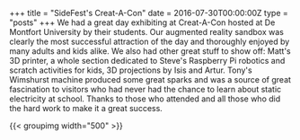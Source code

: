 +++
title = "SideFest's Creat-A-Con"
date = 2016-07-30T00:00:00Z
type = "posts"
+++
We had a great day exhibiting at Creat-A-Con hosted at De Montfort University by their students. 
Our augmented reality sandbox was clearly the most successful attraction of the day and thoroughly enjoyed by many adults and kids alike. 
We also had other great stuff to show off: Matt's 3D printer, a whole section dedicated to Steve's Raspberry Pi robotics and scratch activities for kids, 3D projections by Isis and Artur. 
Tony's Wimshurst machine produced some great sparks and was a source of great fascination to visitors who had never had the chance to learn about static electricity at school. 
Thanks to those who attended and all those who did the hard work to make it a great success.

{{< groupimg width="500" >}}